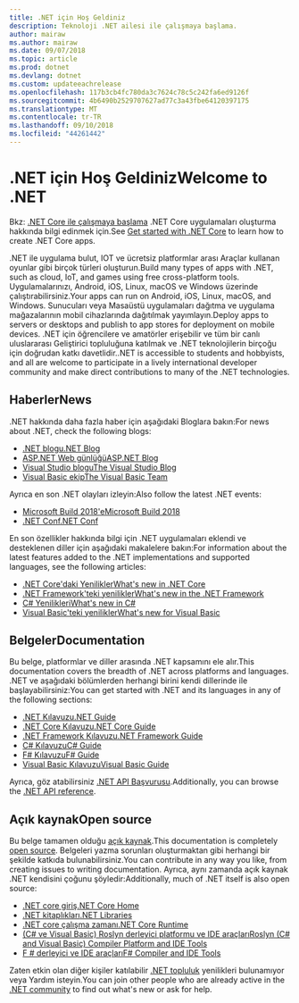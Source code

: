 ```yaml
---
title: .NET için Hoş Geldiniz
description: Teknoloji .NET ailesi ile çalışmaya başlama.
author: mairaw
ms.author: mairaw
ms.date: 09/07/2018
ms.topic: article
ms.prod: dotnet
ms.devlang: dotnet
ms.custom: updateeachrelease
ms.openlocfilehash: 117b3cb4fc780da3c7624c78c5c242fa6ed9126f
ms.sourcegitcommit: 4b6490b2529707627ad77c3a43fbe64120397175
ms.translationtype: MT
ms.contentlocale: tr-TR
ms.lasthandoff: 09/10/2018
ms.locfileid: "44261442"
---
```

# <a name="welcome-to-net"></a><span data-ttu-id="3a264-103">.NET için Hoş Geldiniz</span><span class="sxs-lookup"><span data-stu-id="3a264-103">Welcome to .NET</span></span>

<span data-ttu-id="3a264-104">Bkz: [.NET Core ile çalışmaya başlama](core/get-started.md) .NET Core uygulamaları oluşturma hakkında bilgi edinmek için.</span><span class="sxs-lookup"><span data-stu-id="3a264-104">See [Get started with .NET Core](core/get-started.md) to learn how to create .NET Core apps.</span></span>

<span data-ttu-id="3a264-105">.NET ile uygulama bulut, IOT ve ücretsiz platformlar arası Araçlar kullanan oyunlar gibi birçok türleri oluşturun.</span><span class="sxs-lookup"><span data-stu-id="3a264-105">Build many types of apps with .NET, such as cloud, IoT, and games using free cross-platform tools.</span></span> <span data-ttu-id="3a264-106">Uygulamalarınızı, Android, iOS, Linux, macOS ve Windows üzerinde çalıştırabilirsiniz.</span><span class="sxs-lookup"><span data-stu-id="3a264-106">Your apps can run on Android, iOS, Linux, macOS, and Windows.</span></span> <span data-ttu-id="3a264-107">Sunucuları veya Masaüstü uygulamaları dağıtma ve uygulama mağazalarının mobil cihazlarında dağıtılmak yayımlayın.</span><span class="sxs-lookup"><span data-stu-id="3a264-107">Deploy apps to servers or desktops and publish to app stores for deployment on mobile devices.</span></span> <span data-ttu-id="3a264-108">.NET için öğrencilere ve amatörler erişebilir ve tüm bir canlı uluslararası Geliştirici topluluğuna katılmak ve .NET teknolojilerin birçoğu için doğrudan katkı davetlidir.</span><span class="sxs-lookup"><span data-stu-id="3a264-108">.NET is accessible to students and hobbyists, and all are welcome to participate in a lively international developer community and make direct contributions to many of the .NET technologies.</span></span>

## <a name="news"></a><span data-ttu-id="3a264-109">Haberler</span><span class="sxs-lookup"><span data-stu-id="3a264-109">News</span></span>

<span data-ttu-id="3a264-110">.NET hakkında daha fazla haber için aşağıdaki Bloglara bakın:</span><span class="sxs-lookup"><span data-stu-id="3a264-110">For news about .NET, check the following blogs:</span></span>

- [<span data-ttu-id="3a264-111">.NET blogu</span><span class="sxs-lookup"><span data-stu-id="3a264-111">.NET Blog</span></span>](https://blogs.msdn.microsoft.com/dotnet/)
- [<span data-ttu-id="3a264-112">ASP.NET Web günlüğü</span><span class="sxs-lookup"><span data-stu-id="3a264-112">ASP.NET Blog</span></span>](https://blogs.msdn.microsoft.com/webdev/)
- [<span data-ttu-id="3a264-113">Visual Studio blogu</span><span class="sxs-lookup"><span data-stu-id="3a264-113">The Visual Studio Blog</span></span>](https://blogs.msdn.microsoft.com/visualstudio/)
- [<span data-ttu-id="3a264-114">Visual Basic ekip</span><span class="sxs-lookup"><span data-stu-id="3a264-114">The Visual Basic Team</span></span>](https://blogs.msdn.microsoft.com/vbteam/)

<span data-ttu-id="3a264-115">Ayrıca en son .NET olayları izleyin:</span><span class="sxs-lookup"><span data-stu-id="3a264-115">Also follow the latest .NET events:</span></span>

- [<span data-ttu-id="3a264-116">Microsoft Build 2018'e</span><span class="sxs-lookup"><span data-stu-id="3a264-116">Microsoft Build 2018</span></span>](https://channel9.msdn.com/Events/Build/2018)
- [<span data-ttu-id="3a264-117">.NET Conf</span><span class="sxs-lookup"><span data-stu-id="3a264-117">.NET Conf</span></span>](https://www.dotnetconf.net/)

<span data-ttu-id="3a264-118">En son özellikler hakkında bilgi için .NET uygulamaları eklendi ve desteklenen diller için aşağıdaki makalelere bakın:</span><span class="sxs-lookup"><span data-stu-id="3a264-118">For information about the latest features added to the .NET implementations and supported languages, see the following articles:</span></span>

- [<span data-ttu-id="3a264-119">​.NET Core'daki Yenilikler</span><span class="sxs-lookup"><span data-stu-id="3a264-119">What's new in .NET Core</span></span>](core/whats-new/index.md)
- [<span data-ttu-id="3a264-120">.NET Framework'teki yenilikler</span><span class="sxs-lookup"><span data-stu-id="3a264-120">What's new in the .NET Framework</span></span>](framework/whats-new/index.md)
- [<span data-ttu-id="3a264-121">C# Yenilikleri</span><span class="sxs-lookup"><span data-stu-id="3a264-121">What's new in C#</span></span>](csharp/whats-new/index.md)
- [<span data-ttu-id="3a264-122">Visual Basic'teki yenilikler</span><span class="sxs-lookup"><span data-stu-id="3a264-122">What's new for Visual Basic</span></span>](visual-basic/getting-started/whats-new.md)

## <a name="documentation"></a><span data-ttu-id="3a264-123">Belgeler</span><span class="sxs-lookup"><span data-stu-id="3a264-123">Documentation</span></span>

<span data-ttu-id="3a264-124">Bu belge, platformlar ve diller arasında .NET kapsamını ele alır.</span><span class="sxs-lookup"><span data-stu-id="3a264-124">This documentation covers the breadth of .NET across platforms and languages.</span></span>  <span data-ttu-id="3a264-125">.NET ve aşağıdaki bölümlerden herhangi birini kendi dillerinde ile başlayabilirsiniz:</span><span class="sxs-lookup"><span data-stu-id="3a264-125">You can get started with .NET and its languages in any of the following sections:</span></span>

- [<span data-ttu-id="3a264-126">.NET Kılavuzu</span><span class="sxs-lookup"><span data-stu-id="3a264-126">.NET Guide</span></span>](standard/index.md)
- [<span data-ttu-id="3a264-127">.NET Core Kılavuzu</span><span class="sxs-lookup"><span data-stu-id="3a264-127">.NET Core Guide</span></span>](core/index.md)
- [<span data-ttu-id="3a264-128">.NET Framework Kılavuzu</span><span class="sxs-lookup"><span data-stu-id="3a264-128">.NET Framework Guide</span></span>](framework/index.md)
- [<span data-ttu-id="3a264-129">C# Kılavuzu</span><span class="sxs-lookup"><span data-stu-id="3a264-129">C# Guide</span></span>](csharp/index.md)
- [<span data-ttu-id="3a264-130">F# Kılavuzu</span><span class="sxs-lookup"><span data-stu-id="3a264-130">F# Guide</span></span>](fsharp/index.md)
- [<span data-ttu-id="3a264-131">Visual Basic Kılavuzu</span><span class="sxs-lookup"><span data-stu-id="3a264-131">Visual Basic Guide</span></span>](visual-basic/index.md)

<span data-ttu-id="3a264-132">Ayrıca, göz atabilirsiniz [.NET API Başvurusu](/dotnet/api).</span><span class="sxs-lookup"><span data-stu-id="3a264-132">Additionally, you can browse the [.NET API reference](/dotnet/api).</span></span>

## <a name="open-source"></a><span data-ttu-id="3a264-133">Açık kaynak</span><span class="sxs-lookup"><span data-stu-id="3a264-133">Open source</span></span>

<span data-ttu-id="3a264-134">Bu belge tamamen olduğu [açık kaynak](https://github.com/dotnet/docs).</span><span class="sxs-lookup"><span data-stu-id="3a264-134">This documentation is completely [open source](https://github.com/dotnet/docs).</span></span> <span data-ttu-id="3a264-135">Belgeleri yazma sorunları oluşturmaktan gibi herhangi bir şekilde katkıda bulunabilirsiniz.</span><span class="sxs-lookup"><span data-stu-id="3a264-135">You can contribute in any way you like, from creating issues to writing documentation.</span></span>  <span data-ttu-id="3a264-136">Ayrıca, aynı zamanda açık kaynak .NET kendisini çoğunu şöyledir:</span><span class="sxs-lookup"><span data-stu-id="3a264-136">Additionally, much of .NET itself is also open source:</span></span>

- [<span data-ttu-id="3a264-137">.NET core giriş</span><span class="sxs-lookup"><span data-stu-id="3a264-137">.NET Core Home</span></span>](https://github.com/dotnet/core)
- [<span data-ttu-id="3a264-138">.NET kitaplıkları</span><span class="sxs-lookup"><span data-stu-id="3a264-138">.NET Libraries</span></span>](https://github.com/dotnet/corefx)
- [<span data-ttu-id="3a264-139">.NET core çalışma zamanı</span><span class="sxs-lookup"><span data-stu-id="3a264-139">.NET Core Runtime</span></span>](https://github.com/dotnet/coreclr)
- [<span data-ttu-id="3a264-140">(C# ve Visual Basic) Roslyn derleyici platformu ve IDE araçları</span><span class="sxs-lookup"><span data-stu-id="3a264-140">Roslyn (C# and Visual Basic) Compiler Platform and IDE Tools</span></span>](https://github.com/dotnet/roslyn)
- [<span data-ttu-id="3a264-141">F # derleyici ve IDE araçları</span><span class="sxs-lookup"><span data-stu-id="3a264-141">F# Compiler and IDE Tools</span></span>](https://github.com/microsoft/visualfsharp)

<span data-ttu-id="3a264-142">Zaten etkin olan diğer kişiler katılabilir [.NET topluluk](https://www.microsoft.com/net/community) yenilikleri bulunamıyor veya Yardım isteyin.</span><span class="sxs-lookup"><span data-stu-id="3a264-142">You can join other people who are already active in the [.NET community](https://www.microsoft.com/net/community) to find out what's new or ask for help.</span></span>
